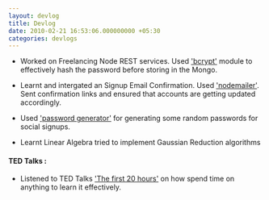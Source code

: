 ```yaml
---
layout: devlog
title: Devlog
date: 2010-02-21 16:53:06.000000000 +05:30
categories: devlogs
---
```




* Worked on Freelancing Node REST services. Used ['bcrypt'](https://www.npmjs.com/package/bcrypt) module to effectively hash the password before storing in the Mongo.

* Learnt and intergated an Signup Email Confirmation. Used ['nodemailer'](https://www.npmjs.com/package/nodemailer). Sent confirmation links and ensured that accounts are getting updated accordingly.

* Used ['password generator'](https://github.com/bermi/password-generator) for generating some random passwords for social signups.


* Learnt Linear Algebra tried to implement Gaussian Reduction algorithms



#### TED Talks :

* Listened to TED Talks ['The first 20 hours'](https://www.youtube.com/watch?v=5MgBikgcWnY) on how spend time on anything to learn it effectively.


